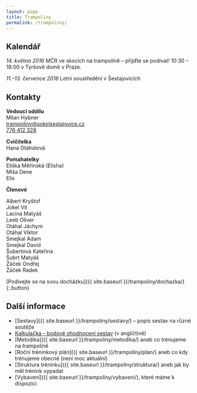 ```yaml
---
layout: page
title: Trampolíny
permalink: /trampoliny/
---
```


## Kalendář

_14. května 2016_ MČR ve skocích na trampolíně – přijďte se podívat! 10:30 – 18:00 v Tyršově domě v Praze.

_11.–13. července 2016_ Letní soustředění v Šestajovicích

## Kontakty

**Vedoucí oddílu**  
Milan Hybner  
[trampoliny@sokolsestajovice.cz](mailto:trampoliny@sokolsestajovice.cz)  
[776 412 328](tel:+420776412328)  

**Cvičitelka**  
Hana Otáhalová

**Pomahatelky**  
Eliška Měřínská (Elisha)  
Míša Dene  
Elis  

**Členové**

Albert Kryštof  
Jokel Vít  
Lacina Matyáš  
Leeb Oliver  
Otáhal Jáchym  
Otáhal Viktor  
Smejkal Adam  
Smejkal David  
Šubertová Kateřina  
Šubrt Matyáš  
Žáček Ondřej  
Žáček Radek

[Podívejte se na svou docházku]({{ site.baseurl }}/trampoliny/dochazka/){:.button}

## Další informace

* [Sestavy]({{ site.baseurl }}/trampoliny/sestavy/) – popis sestav na různé soutěže
* [Kalkulačka – bodové ohodnocení sestav](https://ucdtramp.com/tariff) (v angličtině)
* [Metodika]({{ site.baseurl }}/trampoliny/metodika/) aneb co trénujeme na trampolíně
* [Roční tréninkový plán]({{ site.baseurl }}/trampoliny/plan/) aneb co kdy trénujeme obecně (není moc aktuální)
* [Struktura tréninku]({{ site.baseurl }}/trampoliny/struktura/) aneb jak by měl trénink vypadat
* [Vybavení]({{ site.baseurl }}/trampoliny/vybaveni/), které máme k dispozici